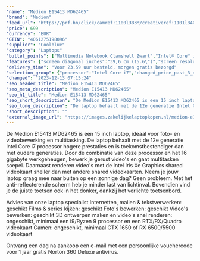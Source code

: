 ```yaml
---
"name": "Medion E15413 MD62465"
"brand": "Medion"
"feed_url": "https://prf.hn/click/camref:1100l383M/creativeref:1101l84031/destination:https%3A%2F%2Fwww.coolblue.nl%2Fproduct%2F908310"
"price": 699
"currency": "EUR"
"GTIN": "4061275198096"
"supplier": "Coolblue"
"category": "Laptops"
"bullet_points": ["Multimedia Notebook Clamshell Zwart","Intel® Core™ i7 i7-1255U","39,6 cm (15.6\") Full HD 1920 x 1080 Pixels IPS LED backlight Mat 16:9","16 GB LPDDR4x-SDRAM 4266 MHz","1 TB SSD","Intel Iris Xe Graphics","Wi-Fi 6 (802.11ax) Ethernet LAN 100,1000 Mbit/s Bluetooth","Lithium-Polymeer (LiPo)","Windows 11 Home"]
"features": {"screen_diagonal_inches":"39,6 cm (15.6\")","screen_resolution":"1920 x 1080 Pixels","processor_family":"Intel® Core™ i7","memory_size":"16 GB","memory_type":"LPDDR4x-SDRAM","total_storage_space":"1 TB","operating_system":"Windows 11 Home","width":"359,6 mm","depth":"244,3 mm","height":"19,3 mm","weight":"1,85 kg"}
"delivery_time": "Voor 23.59 uur besteld, morgen gratis bezorgd"
"selection_group": {"processor":"Intel Core i7","changed_price_past_3_days":false,"product_family":"AKOYA"}
"changed": "2023-12-13 07:15:24"
"seo_header_title": "Medion E15413 MD62465"
"seo_meta_description": "Medion E15413 MD62465"
"seo_h1_title": "Medion E15413 MD62465"
"seo_short_description": "De Medion E15413 MD62465 is een 15 inch laptop, ideaal voor foto- en videobewerking en multitasking."
"seo_long_description": "De laptop behaalt met de 12e generatie Intel Core i7 processor hogere prestaties en is toekomstbestendiger dan met oudere generaties. Door de combinatie van deze processor en het 16 gigabyte werkgeheugen, bewerk je gerust video's en gaat multitasken soepel. Daarnaast renderen video's met de Intel Iris Xe Graphics shared videokaart sneller dan met andere shared videokaarten. Neem je jouw laptop graag mee naar buiten op een zonnige dag? Geen probleem. Met het anti-reflecterende scherm heb je minder last van lichtinval. Bovendien vind je de juiste toetsen ook in het donker, dankzij het verlichte toetsenbord. \r\n\r\nAdvies van onze laptop specialist\r\nInternetten, mailen & tekstverwerken: geschikt\r\nFilms & series kijken: geschikt\r\nFoto's bewerken: geschikt\r\nVideo's bewerken: geschikt\r\n3D ontwerpen maken en video's snel renderen: ongeschikt, minimaal een i9/Ryzen 9 processor en een RTX/RX/Quadro videokaart\r\nGamen: ongeschikt, minimaal GTX 1650 of RX 6500/5500 videokaart\r\n\r\nOntvang een dag na aankoop een e-mail met een persoonlijke vouchercode voor 1 jaar gratis Norton 360 Deluxe antivirus."
"short_description": ""
"external_image_url": "https://images.zakelijkelaptopkopen.nl/medion-e15413-md62465.webp"
---
```


De Medion E15413 MD62465 is een 15 inch laptop, ideaal voor foto- en videobewerking en multitasking. De laptop behaalt met de 12e generatie Intel Core i7 processor hogere prestaties en is toekomstbestendiger dan met oudere generaties. Door de combinatie van deze processor en het 16 gigabyte werkgeheugen, bewerk je gerust video's en gaat multitasken soepel. Daarnaast renderen video's met de Intel Iris Xe Graphics shared videokaart sneller dan met andere shared videokaarten. Neem je jouw laptop graag mee naar buiten op een zonnige dag? Geen probleem. Met het anti-reflecterende scherm heb je minder last van lichtinval. Bovendien vind je de juiste toetsen ook in het donker, dankzij het verlichte toetsenbord.

Advies van onze laptop specialist
Internetten, mailen & tekstverwerken: geschikt
Films & series kijken: geschikt
Foto's bewerken: geschikt
Video's bewerken: geschikt
3D ontwerpen maken en video's snel renderen: ongeschikt, minimaal een i9/Ryzen 9 processor en een RTX/RX/Quadro videokaart
Gamen: ongeschikt, minimaal GTX 1650 of RX 6500/5500 videokaart

Ontvang een dag na aankoop een e-mail met een persoonlijke vouchercode voor 1 jaar gratis Norton 360 Deluxe antivirus.